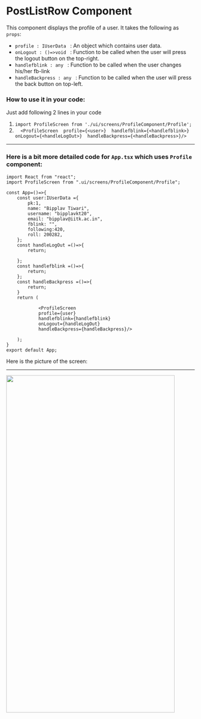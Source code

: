 # PostListRow Component

This component displays the profile of a user.
It takes the following as `props`:
- `profile : IUserData ` : An object which contains user data.
- `onLogout : ()=>void ` : Function to be called when the user will press the logout button on the top-right.
- `handlefblink : any ` : Function to be called when the user changes his/her fb-link
- `handleBackpress : any ` : Function to be called when the user will press the back button on top-left.

### How to use it in your code: 

Just add following 2 lines in your code 
1. `import ProfileScreen from './ui/screens/ProfileComponent/Profile';` 
2. `  <ProfileScreen 
      profile={<user>} 
      handlefblink={<handlefblink>} 
      onLogout={<handleLogOut>} 
      handleBackpress={<handleBackpress>}/>`

---
### Here is a bit more detailed code for `App.tsx` which uses `Profile` component:
``` 
import React from "react";
import ProfileScreen from ".ui/screens/ProfileComponent/Profile";

const App=()=>{
    const user:IUserData ={
        pk:1,
        name: "Bipplav Tiwari",
        username: "bipplavkt20",
        email: "bipplav@iitk.ac.in",
        fblink: "",
        following:420,
        roll: 200282,
    };
    const handleLogOut =()=>{
        return;

    };
    const handlefblink =()=>{
        return;
    };
    const handleBackpress =()=>{
        return;
    }
    return (
        
            <ProfileScreen 
            profile={user} 
            handlefblink={handlefblink} 
            onLogout={handleLogOut} 
            handleBackpress={handleBackpress}/>
        
    );
}
export default App;
```
Here is the picture of the screen:

---

<a href="url"><img src="https://user-images.githubusercontent.com/84016130/126867843-fa157263-70d7-4cb4-ae6e-46281c359b36.jpg" height="900" width="450" >
</a>
